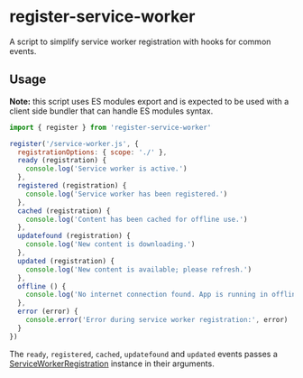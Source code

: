 # register-service-worker

A script to simplify service worker registration with hooks for common events.

## Usage

**Note:** this script uses ES modules export and is expected to be used with a client side bundler that can handle ES modules syntax.

``` js
import { register } from 'register-service-worker'

register('/service-worker.js', {
  registrationOptions: { scope: './' },
  ready (registration) {
    console.log('Service worker is active.')
  },
  registered (registration) {
    console.log('Service worker has been registered.')
  },
  cached (registration) {
    console.log('Content has been cached for offline use.')
  },
  updatefound (registration) {
    console.log('New content is downloading.')
  },
  updated (registration) {
    console.log('New content is available; please refresh.')
  },
  offline () {
    console.log('No internet connection found. App is running in offline mode.')
  },
  error (error) {
    console.error('Error during service worker registration:', error)
  }
})
```

The `ready`, `registered`, `cached`, `updatefound` and `updated` events passes a [ServiceWorkerRegistration](https://developer.mozilla.org/en-US/docs/Web/API/ServiceWorkerRegistration) instance in their arguments.
